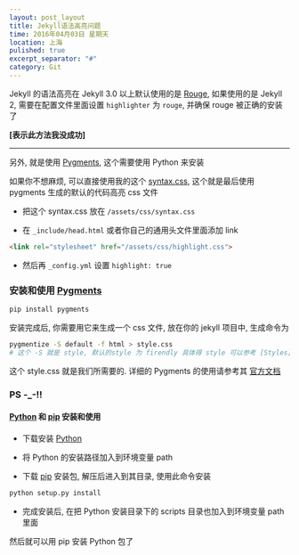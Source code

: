 ```yaml
---
layout: post_layout
title: Jekyll语法高亮问题
time: 2016年04月03日 星期天
location: 上海
pulished: true
excerpt_separator: "#"
category: Git
---
```



Jekyll 的语法高亮在 Jekyll 3.0 以上默认使用的是 [Rouge](http://rouge.jneen.net/),
如果使用的是 Jekyll 2, 需要在配置文件里面设置 `highlighter` 为 `rouge`,
 并确保 rouge 被正确的安装了

__[表示此方法我没成功]__

---

另外, 就是使用 [Pygments](http://pygments.org/), 这个需要使用 Python 来安装

如果你不想麻烦, 可以直接使用我的这个 [syntax.css](/assets/css/syntax.css),
 这个就是最后使用 pygments 生成的默认的代码高亮 css 文件

- 把这个 syntax.css 放在 `/assets/css/syntax.css`

- 在 `_include/head.html` 或者你自己的通用头文件里面添加 link

```html
<link rel="stylesheet" href="/assets/css/highlight.css">
```

- 然后再 `_config.yml` 设置 `highlight: true`


### 安装和使用 [Pygments](https://pypi.python.org/pypi/Pygments)

```bash
pip install pygments
```

安装完成后, 你需要用它来生成一个 css 文件, 放在你的 jekyll 项目中, 生成命令为

```bash
pygmentize -S default -f html > style.css
# 这个 -S 就是 style, 默认的style 为 firendly 具体得 style 可以参考 [Styles](http://pygments.org/docs/styles/)
```

这个 style.css 就是我们所需要的.
详细的 Pygments 的使用请参考其 [官方文档](http://pygments.org/docs/)


### PS -\_-!!

#### [Python](https://www.python.org) 和 [pip](https://pypi.python.org/pypi/pip/#downloads) 安装和使用

- 下载安装 [Python](https://www.python.org/downloads)

- 将 Python 的安装路径加入到环境变量 path

- 下载 [pip](https://pypi.python.org/pypi/pip/#downloads) 安装包, 解压后进入到其目录, 使用此命令安装

```bash
python setup.py install
```

- 完成安装后, 在把 Python 安装目录下的 scripts 目录也加入到环境变量 path 里面

然后就可以用 pip 安装 Python 包了
